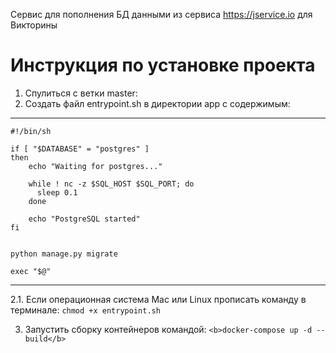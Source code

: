 Сервис для пополнения БД данными из сервиса https://jservice.io для Викторины

# Инструкция по установке проекта
1. Спулиться с ветки master:
2. Создать файл entrypoint.sh в директории app c содержимым:
__________________________________________________________________________________________
```
#!/bin/sh

if [ "$DATABASE" = "postgres" ]
then
    echo "Waiting for postgres..."

    while ! nc -z $SQL_HOST $SQL_PORT; do
      sleep 0.1
    done

    echo "PostgreSQL started"
fi


python manage.py migrate

exec "$@"
```
_________________________________________________________________________________________
2.1. Если операционная система Mac или Linux прописать команду в терминале:
   ```chmod +x entrypoint.sh```
   
3. Запустить сборку контейнеров командой: ```<b>docker-compose up -d --build</b>```
